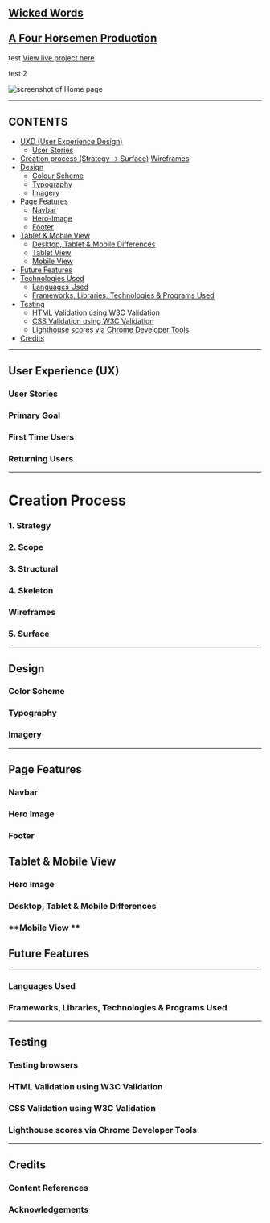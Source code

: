 ## <u>Wicked Words<br><br>A Four Horsemen Production</u> 

test
[View live project here]()

test 2



![screenshot of Home page]()


---


## CONTENTS

* [UXD (User Experience Design) ](#user-experience-ux)
  * [User Stories](#user-stories)
* [Creation process (Strategy -> Surface)](#creation-process)
[Wireframes](#wireframes)
* [Design](#design)
  * [Colour Scheme](#color-scheme)
  * [Typography](#typography)
  * [Imagery](#imagery)
* [Page Features](#page-features)
  * [Navbar](#navbar)
  * [Hero-Image](#hero-image)
  * [Footer](#footer)  
* [Tablet & Mobile View](#tablet--mobile-view)
  * [Desktop, Tablet & Mobile Differences](#desktop-tablet--mobile-differences)
  * [Tablet View](#tablet-view-ipad-miniipad-prosurface-pro)
  * [Mobile View](#mobile-view-iphone-5iphone-seiphone-xriphone-12-pro)
* [Future Features](#future-features)
* [Technologies Used](#technologies-used)
  * [Languages Used](#languages-used)
  * [Frameworks, Libraries, Technologies & Programs Used](#frameworks-libraries-technologies--programs-used)
* [Testing](#testing)
  * [HTML Validation using W3C Validation](#html-validation-using-w3c-validation)
  * [CSS Validation using W3C Validation](#css-validation-using-w3c-validation)
  * [Lighthouse scores via Chrome Developer Tools](#lighthouse-scores-via-chrome-developer-tools)
* [Credits](#credits) 

---

## User Experience (UX)  

### **User Stories**

### Primary Goal




### **First Time Users**


  

### **Returning Users** 




---

# Creation Process  
  
### **1. Strategy** 




### **2. Scope**  



### **3. Structural**  




### **4. Skeleton** 



### Wireframes 

   

### **5. Surface**  

 

---

## Design  

### **Color Scheme**


### **Typography**
 

### **Imagery** 


---

## Page Features 

### **Navbar** 
 

### **Hero Image**


### **Footer**


## Tablet & Mobile View  

### **Hero Image**

 
### **Desktop, Tablet & Mobile Differences** 
 


### **Mobile View ** 



## Future Features


---

### **Languages Used**   


### **Frameworks, Libraries, Technologies & Programs Used** 


---   

## Testing  


### Testing browsers


### **HTML Validation using W3C Validation**


### **CSS Validation using W3C Validation**



### **Lighthouse scores via Chrome Developer Tools**

 
---

## Credits  



  
### **Content References**



### **Acknowledgements**




